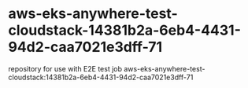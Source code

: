# aws-eks-anywhere-test-cloudstack-14381b2a-6eb4-4431-94d2-caa7021e3dff-71
repository for use with E2E test job aws-eks-anywhere-test-cloudstack:14381b2a-6eb4-4431-94d2-caa7021e3dff-71
